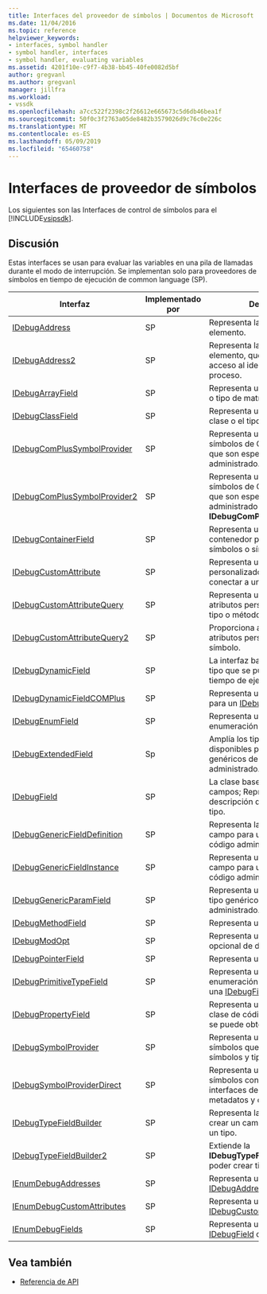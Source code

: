 ```yaml
---
title: Interfaces del proveedor de símbolos | Documentos de Microsoft
ms.date: 11/04/2016
ms.topic: reference
helpviewer_keywords:
- interfaces, symbol handler
- symbol handler, interfaces
- symbol handler, evaluating variables
ms.assetid: 4201f10e-c9f7-4b38-bb45-40fe0082d5bf
author: gregvanl
ms.author: gregvanl
manager: jillfra
ms.workload:
- vssdk
ms.openlocfilehash: a7cc522f2398c2f26612e665673c5d6db46bea1f
ms.sourcegitcommit: 50f0c3f2763a05de8482b3579026d9c76c0e226c
ms.translationtype: MT
ms.contentlocale: es-ES
ms.lasthandoff: 05/09/2019
ms.locfileid: "65460758"
---
```

# <a name="symbol-provider-interfaces"></a>Interfaces de proveedor de símbolos
Los siguientes son las Interfaces de control de símbolos para el [!INCLUDE[vsipsdk](../../../extensibility/includes/vsipsdk_md.md)].

## <a name="discussion"></a>Discusión
 Estas interfaces se usan para evaluar las variables en una pila de llamadas durante el modo de interrupción. Se implementan solo para proveedores de símbolos en tiempo de ejecución de common language (SP).

|Interfaz|Implementado por|Descripción|
|---------------|--------------------|-----------------|
|[IDebugAddress](../../../extensibility/debugger/reference/idebugaddress.md)|SP|Representa la dirección de un elemento.|
|[IDebugAddress2](../../../extensibility/debugger/reference/idebugaddress2.md)|SP|Representa la dirección de un elemento, que proporciona acceso al identificador de proceso.|
|[IDebugArrayField](../../../extensibility/debugger/reference/idebugarrayfield.md)|SP|Representa un símbolo de matriz o tipo de matriz.|
|[IDebugClassField](../../../extensibility/debugger/reference/idebugclassfield.md)|SP|Representa un símbolo de la clase o el tipo de clase.|
|[IDebugComPlusSymbolProvider](../../../extensibility/debugger/reference/idebugcomplussymbolprovider.md)|SP|Representa un proveedor de símbolos de COM + con métodos que son específicos de código administrado.|
|[IDebugComPlusSymbolProvider2](../../../extensibility/debugger/reference/idebugcomplussymbolprovider2.md)|SP|Representa un proveedor de símbolos de COM + con métodos que son específicos de código administrado y extiende el **IDebugComPlusSymbolProvider**.|
|[IDebugContainerField](../../../extensibility/debugger/reference/idebugcontainerfield.md)|SP|Representa un tipo que es un contenedor para otros tipos o los símbolos o símbolos.|
|[IDebugCustomAttribute](../../../extensibility/debugger/reference/idebugcustomattribute.md)|SP|Representa un atributo personalizado que se puede conectar a un símbolo.|
|[IDebugCustomAttributeQuery](../../../extensibility/debugger/reference/idebugcustomattributequery.md)|SP|Representa una consulta para los atributos personalizados en un tipo o método.|
|[IDebugCustomAttributeQuery2](../../../extensibility/debugger/reference/idebugcustomattributequery2.md)|SP|Proporciona acceso a los atributos personalizados en un símbolo.|
|[IDebugDynamicField](../../../extensibility/debugger/reference/idebugdynamicfield.md)|SP|La interfaz base para cualquier tipo que se puede determinar en tiempo de ejecución.|
|[IDebugDynamicFieldCOMPlus](../../../extensibility/debugger/reference/idebugdynamicfieldcomplus.md)|SP|Representa un campo dinámico para un [IDebugBinder](../../../extensibility/debugger/reference/idebugbinder.md) objeto.|
|[IDebugEnumField](../../../extensibility/debugger/reference/idebugenumfield.md)|SP|Representa un tipo de enumeración.|
|[IDebugExtendedField](../../../extensibility/debugger/reference/idebugextendedfield.md)|Sp|Amplía los tipos de campos disponibles para admitir tipos genéricos de código administrado.|
|[IDebugField](../../../extensibility/debugger/reference/idebugfield.md)|SP|La clase base para todos los campos; Representa una descripción de un símbolo o el tipo.|
|[IDebugGenericFieldDefinition](../../../extensibility/debugger/reference/idebuggenericfielddefinition.md)|SP|Representa la definición de un campo para un tipo genérico de código administrado.|
|[IDebugGenericFieldInstance](../../../extensibility/debugger/reference/idebuggenericfieldinstance.md)|SP|Representa una instancia de un campo para un tipo genérico de código administrado.|
|[IDebugGenericParamField](../../../extensibility/debugger/reference/idebuggenericparamfield.md)|SP|Representa un parámetro para un tipo genérico de código administrado.|
|[IDebugMethodField](../../../extensibility/debugger/reference/idebugmethodfield.md)|SP|Representa un método.|
|[IDebugModOpt](../../../extensibility/debugger/reference/idebugmodopt.md)|SP|Representa un modificador opcional de depuración.|
|[IDebugPointerField](../../../extensibility/debugger/reference/idebugpointerfield.md)|SP|Representa un puntero.|
|[IDebugPrimitiveTypeField](../../../extensibility/debugger/reference/idebugprimitivetypefield.md)|SP|Representa un valor de enumeración de tipo primitivo de una [IDebugField](../../../extensibility/debugger/reference/idebugfield.md) interfaz.|
|[IDebugPropertyField](../../../extensibility/debugger/reference/idebugpropertyfield.md)|SP|Representa una propiedad de una clase de código administrado que se puede obtener o establecer.|
|[IDebugSymbolProvider](../../../extensibility/debugger/reference/idebugsymbolprovider.md)|SP|Representa un proveedor de símbolos que proporciona los símbolos y tipos.|
|[IDebugSymbolProviderDirect](../../../extensibility/debugger/reference/idebugsymbolproviderdirect.md)|SP|Representa un proveedor de símbolos con acceso directo a las interfaces de símbolos de metadatos y core.|
|[IDebugTypeFieldBuilder](../../../extensibility/debugger/reference/idebugtypefieldbuilder.md)|SP|Representa la capacidad para crear un campo que representa un tipo.|
|[IDebugTypeFieldBuilder2](../../../extensibility/debugger/reference/idebugtypefieldbuilder2.md)|SP|Extiende la **IDebugTypeFieldBuilder** para poder crear tipos de matriz.|
|[IEnumDebugAddresses](../../../extensibility/debugger/reference/ienumdebugaddresses.md)|SP|Representa una colección de [IDebugAddress](../../../extensibility/debugger/reference/idebugaddress.md) objetos.|
|[IEnumDebugCustomAttributes](../../../extensibility/debugger/reference/ienumdebugcustomattributes.md)|SP|Representa una colección de [IDebugCustomAttribute](../../../extensibility/debugger/reference/idebugcustomattribute.md) objetos.|
|[IEnumDebugFields](../../../extensibility/debugger/reference/ienumdebugfields.md)|SP|Representa una colección de [IDebugField](../../../extensibility/debugger/reference/idebugfield.md) objetos.|

## <a name="see-also"></a>Vea también
- [Referencia de API](../../../extensibility/debugger/reference/api-reference-visual-studio-debugging.md)